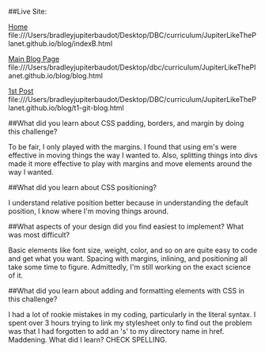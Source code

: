 ##Live Site:

  [Home](file:///Users/bradleyjupiterbaudot/Desktop/DBC/curriculum/JupiterLikeThePlanet.github.io/blog/indexB.html "Home")
  file:///Users/bradleyjupiterbaudot/Desktop/DBC/curriculum/JupiterLikeThePlanet.github.io/blog/indexB.html

  [Main Blog Page](file:///Users/bradleyjupiterbaudot/Desktop/dbc/curriculum/JupiterLikeThePlanet.github.io/blog/blog.html "Main Blog Page")
  file:///Users/bradleyjupiterbaudot/Desktop/dbc/curriculum/JupiterLikeThePlanet.github.io/blog/blog.html

  [1st Post](file:///Users/bradleyjupiterbaudot/Desktop/DBC/curriculum/JupiterLikeThePlanet.github.io/blog/t1-git-blog.html "First Post")
  file:///Users/bradleyjupiterbaudot/Desktop/DBC/curriculum/JupiterLikeThePlanet.github.io/blog/t1-git-blog.html


##What did you learn about CSS padding, borders, and margin by doing this challenge?

To be fair, I only played with the margins.  I found that using em's were effective in moving things the way I wanted to.  Also, splitting things into divs made it more effective to play with margins and move elements around the way I wanted.

##What did you learn about CSS positioning?

I understand relative position better because in understanding the default position, I know where I'm moving things around.

##What aspects of your design did you find easiest to implement? What was most difficult?

Basic elements like font size, weight, color, and so on are quite easy to code and get what you want.  Spacing with margins, inlining, and positioning all take some time to figure. Admittedly, I'm still working on the exact science of it.

##What did you learn about adding and formatting elements with CSS in this challenge?

I had a lot of rookie mistakes in my coding, particularly in the literal syntax.  I spent over 3 hours trying to link my stylesheet only to find out the problem was that I had forgotten to add an 's' to my directory name in href.  Maddening.  What did I learn? CHECK SPELLING.
